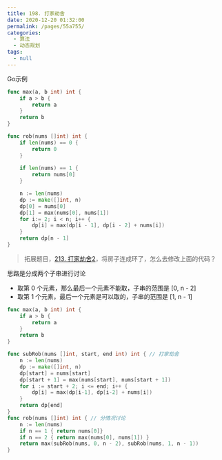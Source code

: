 ```yaml
---
title: 198. 打家劫舍
date: 2020-12-20 01:32:00
permalink: /pages/55a755/
categories: 
  - 算法
  - 动态规划
tags: 
  - null
---
```


Go示例

```go
func max(a, b int) int {
    if a > b {
        return a
    }
    return b 
}

func rob(nums []int) int {
    if len(nums) == 0 {
        return 0
    }
    
    if len(nums) == 1 {
        return nums[0]
    }

    n := len(nums)
    dp := make([]int, n)
    dp[0] = nums[0]
    dp[1] = max(nums[0], nums[1])
    for i:= 2; i < n; i++ {
        dp[i] = max(dp[i - 1], dp[i - 2] + nums[i])
    }
    return dp[n - 1] 
}
```



> 拓展题目，[213. 打家劫舍2](https://leetcode-cn.com/problems/house-robber-ii/)，将房子连成环了，怎么去修改上面的代码？

思路是分成两个子串进行讨论

- 取第 0 个元素，那么最后一个元素不能取，子串的范围是 [0, n - 2]
- 取第 1 个元素，最后一个元素是可以取的，子串的范围是 [1, n - 1]

```Go
func max(a, b int) int {
    if a > b {
        return a
    }
    return b 
}

func subRob(nums []int, start, end int) int { // 打家劫舍
    n := len(nums)
    dp := make([]int, n)
    dp[start] = nums[start]
    dp[start + 1] = max(nums[start], nums[start + 1])
    for i := start + 2; i <= end; i++ {
        dp[i] = max(dp[i-1], dp[i-2] + nums[i])
    }
    return dp[end]
}
func rob(nums []int) int { // 分情况讨论
    n := len(nums)
    if n == 1 { return nums[0]}
    if n == 2 { return max(nums[0], nums[1]) }
    return max(subRob(nums, 0, n - 2), subRob(nums, 1, n - 1))
}
```

